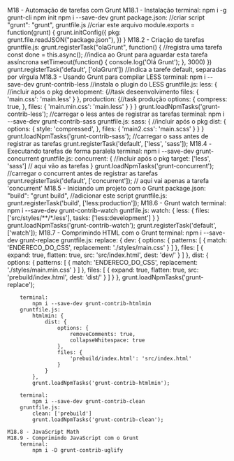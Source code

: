 M18 - Automação de tarefas com Grunt
    M18.1 - Instalação
        terminal:
            npm i -g grunt-cli
            npm init
            npm i --save-dev grunt
        package.json: //criar script
            "grunt": "grunt",
        gruntfile.js //criar este arquivo
            module.exports = function(grunt) {
                grunt.initConfig({
                    pkg: grunt.file.readJSON("package.json"),
                })
            }
    M18.2 - Criação de tarefas
        gruntfile.js:
            grunt.registerTask("olaGrunt", function() { //registra uma tarefa
                const done = this.async(); //indica ao Grunt para aguardar esta tarefa assíncrona
                setTimeout(function() {
                    console.log('Olá Grunt');
                }, 3000)
            })
            grunt.registerTask('default', ['olaGrunt']) //indica a tarefe default, separadas por vírgula
    M18.3 - Usando Grunt para compilar LESS
        terminal:
            npm i --save-dev grunt-contrib-less //instala o plugin do LESS
        gruntfile.js:
            less: { //incluir após o pkg
                development: {//task deseenvolvimento
                    files: {
                        'main.css': 'main.less'
                    }
                },
                production: {//task produção
                    options: {
                        compress: true,
                    },
                    files: {
                        'main.min.css': 'main.less'
                    }
                }
            }
            grunt.loadNpmTasks('grunt-contrib-less'); //carregar o less antes de registrar as tarefas
        terminal:
            npm i --save-dev grunt-contrib-sass
        gruntfile.js:
            sass: { //incluir após o pkg
                dist: {
                    options: {
                        style: 'compressed',
                    },
                    files: {
                        'main2.css': 'main.scss'
                    }
                }
            }
            grunt.loadNpmTasks('grunt-contrib-sass'); //carregar o sass antes de registrar as tarefas
            grunt.registerTask('default', ['less', 'sass']);
    M18.4 -Executando tarefas de forma paralela
        terminal:
            npm i --save-dev grunt-concurrent
        gruntfile.js:
            concurrent: { //incluir após o pkg
                target: ['less', 'sass'] // aqui vão as tarefas
            }
            grunt.loadNpmTasks('grunt-concurrent'); //carregar o concurrent antes de registrar as tarefas
            grunt.registerTask('default', ['concurrent']); // aqui vai apenas a tarefa 'concurrent'
    M18.5 - Iniciando um projeto com o Grunt
        package.json:
            "build": "grunt build", //adicionar este script
        gruntfile.js:
            grunt.registerTask('build', ['less:production']);
    M18.6 - Grunt watch
        terminal:
            npm i --save-dev grunt-contrib-watch
        guntfile.js:
            watch: {
                less: {
                    files: ['src/styles/**/*.less'],
                    tasks: ['less:development']
                }
            }
            grunt.loadNpmTasks('grunt-contrib-watch');
            grunt.registerTask('default', ['watch']);
    M18.7 - Comprimindo HTML com o Grunt
        terminal:
            npm i --save-dev grunt-replace
        gruntfile.js:
            replace: {
                dev: {
                    options: {
                        patterns: [
                            {
                                match: 'ENDERECO_DO_CSS',
                                replacement: './styles/main.css'
                            }
                        ]
                    },
                    files: [
                        {
                            expand: true,
                            flatten: true,
                            src: 'src/index.html',
                            dest: 'dev/'
                        }
                    ]
                },
                dist: {
                    options: {
                        patterns: [
                            {
                                match: 'ENDERECO_DO_CSS',
                                replacement: './styles/main.min.css'
                            }
                        ]
                    },
                    files: [
                        {
                            expand: true,
                            flatten: true,
                            src: 'prebuild/index.html',
                            dest: 'dist/'
                        }
                    ]
                }
            },
            grunt.loadNpmTasks('grunt-replace');

        terminal:
            npm i --save-dev grunt-contrib-htmlmin
        gruntfile.js:
            htmlmin: {
                dist: {
                    options: {
                        removeComments: true,
                        collapseWhitespace: true
                    },
                    files: {
                        'prebuild/index.html': 'src/index.html'
                    }
                }
            },
            grunt.loadNpmTasks('grunt-contrib-htmlmin');

        terminal:
            npm i --save-dev grunt-contrib-clean
        gruntfile.js:
            clean: ['prebuild']
            grunt.loadNpmTasks('grunt-contrib-clean');

    M18.8 - JavaScript Math
    M18.9 - Comprimindo JavaScript com o Grunt
        terminal:
            npm i -D grunt-contrib-uglify

